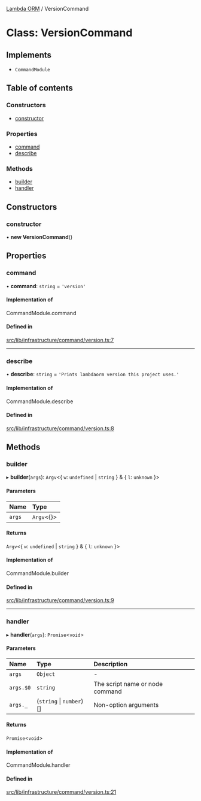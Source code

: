 [Lambda ORM](../README.md) / VersionCommand

# Class: VersionCommand

## Implements

- `CommandModule`

## Table of contents

### Constructors

- [constructor](VersionCommand.md#constructor)

### Properties

- [command](VersionCommand.md#command)
- [describe](VersionCommand.md#describe)

### Methods

- [builder](VersionCommand.md#builder)
- [handler](VersionCommand.md#handler)

## Constructors

### constructor

• **new VersionCommand**()

## Properties

### command

• **command**: `string` = `'version'`

#### Implementation of

CommandModule.command

#### Defined in

[src/lib/infrastructure/command/version.ts:7](https://github.com/FlavioLionelRita/lambdaorm-cli/blob/ad8e46b/src/lib/infrastructure/command/version.ts#L7)

___

### describe

• **describe**: `string` = `'Prints lambdaorm version this project uses.'`

#### Implementation of

CommandModule.describe

#### Defined in

[src/lib/infrastructure/command/version.ts:8](https://github.com/FlavioLionelRita/lambdaorm-cli/blob/ad8e46b/src/lib/infrastructure/command/version.ts#L8)

## Methods

### builder

▸ **builder**(`args`): `Argv`<{ `w`: `undefined` \| `string`  } & { `l`: `unknown`  }\>

#### Parameters

| Name | Type |
| :------ | :------ |
| `args` | `Argv`<{}\> |

#### Returns

`Argv`<{ `w`: `undefined` \| `string`  } & { `l`: `unknown`  }\>

#### Implementation of

CommandModule.builder

#### Defined in

[src/lib/infrastructure/command/version.ts:9](https://github.com/FlavioLionelRita/lambdaorm-cli/blob/ad8e46b/src/lib/infrastructure/command/version.ts#L9)

___

### handler

▸ **handler**(`args`): `Promise`<`void`\>

#### Parameters

| Name | Type | Description |
| :------ | :------ | :------ |
| `args` | `Object` | - |
| `args.$0` | `string` | The script name or node command |
| `args._` | (`string` \| `number`)[] | Non-option arguments |

#### Returns

`Promise`<`void`\>

#### Implementation of

CommandModule.handler

#### Defined in

[src/lib/infrastructure/command/version.ts:21](https://github.com/FlavioLionelRita/lambdaorm-cli/blob/ad8e46b/src/lib/infrastructure/command/version.ts#L21)
